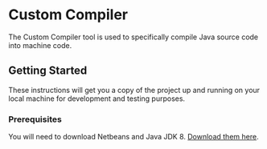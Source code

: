 # Custom Compiler

The Custom Compiler tool is used to specifically compile Java source code into machine code. 

## Getting Started

These instructions will get you a copy of the project up and running on your local machine for development and testing purposes.

### Prerequisites

You will need to download Netbeans and Java JDK 8. [Download them here](http://www.oracle.com/technetwork/java/javase/downloads/index.html).
